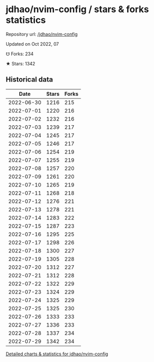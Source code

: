 # jdhao/nvim-config / stars & forks statistics

Repository url: [/jdhao/nvim-config](https://github.com/jdhao/nvim-config)

Updated on Oct 2022, 07

☋ Forks: 234

★ Stars: 1342

## Historical data
| Date | Stars | Forks |
|------|-------|-------|
| 2022-06-30 | 1216 | 215 | 
| 2022-07-01 | 1220 | 216 | 
| 2022-07-02 | 1232 | 216 | 
| 2022-07-03 | 1239 | 217 | 
| 2022-07-04 | 1245 | 217 | 
| 2022-07-05 | 1246 | 217 | 
| 2022-07-06 | 1254 | 219 | 
| 2022-07-07 | 1255 | 219 | 
| 2022-07-08 | 1257 | 220 | 
| 2022-07-09 | 1261 | 220 | 
| 2022-07-10 | 1265 | 219 | 
| 2022-07-11 | 1268 | 218 | 
| 2022-07-12 | 1276 | 221 | 
| 2022-07-13 | 1278 | 221 | 
| 2022-07-14 | 1283 | 222 | 
| 2022-07-15 | 1287 | 223 | 
| 2022-07-16 | 1295 | 225 | 
| 2022-07-17 | 1298 | 226 | 
| 2022-07-18 | 1300 | 227 | 
| 2022-07-19 | 1305 | 228 | 
| 2022-07-20 | 1312 | 227 | 
| 2022-07-21 | 1312 | 228 | 
| 2022-07-22 | 1322 | 229 | 
| 2022-07-23 | 1324 | 229 | 
| 2022-07-24 | 1325 | 229 | 
| 2022-07-25 | 1325 | 230 | 
| 2022-07-26 | 1333 | 233 | 
| 2022-07-27 | 1336 | 233 | 
| 2022-07-28 | 1337 | 234 | 
| 2022-07-29 | 1342 | 234 | 


[Detailed charts & statistics for jdhao/nvim-config](https://reviewgithub.com/rep/jdhao/nvim-config)
